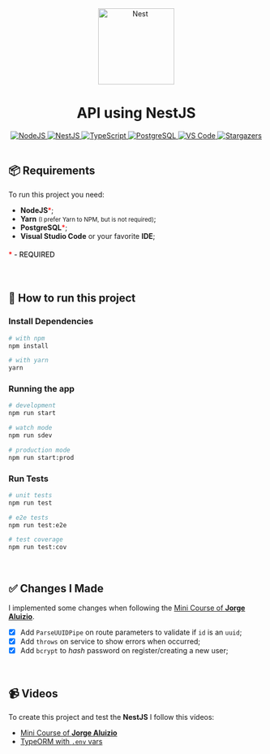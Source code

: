 <div align="center"><a href="http://nestjs.com/" target="blank"><img src="https://nestjs.com/img/logo_text.svg" width="150" alt="Nest" /></a></div>

<h1 align="center"><strong>API</strong> using <strong>NestJS</strong></h1>

<div align="center">
  	<a href="#">
  		<img src="https://img.shields.io/badge/NodeJS%20-%2320232a.svg?&style=for-the-badge&logo=node.js&logoColor=339933" alt="NodeJS"/>
	</a>
  	<a href="#">
  		<img src="https://img.shields.io/badge/NestJs%20-%2320232a.svg?&style=for-the-badge&logo=nestjs&logoColor=E0234E" alt="NestJS"/>
	</a>
	<a href="#">
		<img src="https://img.shields.io/badge/typescript%20-%23007ACC.svg?&style=for-the-badge&logo=typescript&logoColor=white" alt="TypeScript" />
	</a>
  	<a href="#">
  		<img src="https://img.shields.io/badge/PostgreSQL%20-4169E1.svg?&style=for-the-badge&logo=postgresql&logoColor=FFFFFF" alt="PostgreSQL" />
	</a>
	<a href="#">
		<img src="https://img.shields.io/badge/Visual_Studio_Code-0078D4?style=for-the-badge&logo=visual%20studio%20code&logoColor=white" alt="VS Code" />
	</a>
	<a href="https://github.com/TutoDS/api-with-nest/stargazers">
    	<img alt="Stargazers" src="https://img.shields.io/github/stars/TutoDS/api-with-nest?style=for-the-badge">
	</a>
</div>

<br />

## 📦 Requirements

To run this project you need:

-   **NodeJS**<span style="color:red">\*</span>;
-   **Yarn** <small>(I prefer Yarn to NPM, but is not required)</small>;
-   **PostgreSQL**<span style="color:red">\*</span>;
-   **Visual Studio Code** or your favorite **IDE**;

<h4 style="font-weight:500;text-transform:uppercase;"><span style="color:red">*</span> - required</h4>

<br />

## 🚀 How to run this project

### **Install Dependencies**

```bash
# with npm
npm install

# with yarn
yarn
```

### **Running the app**

```bash
# development
npm run start

# watch mode
npm run sdev

# production mode
npm run start:prod
```

### **Run Tests**

```bash
# unit tests
npm run test

# e2e tests
npm run test:e2e

# test coverage
npm run test:cov
```

<br />

## ✅ Changes I Made

I implemented some changes when following the [Mini Course of **Jorge Aluizio**](https://www.youtube.com/c/JorgeAluizio/videos).

-   [x] Add `ParseUUIDPipe` on route parameters to validate if `id` is an `uuid`;
-   [x] Add `throws` on service to show errors when occurred;
-   [x] Add `bcrypt` to _hash_ password on register/creating a new user;

<br />

## 📹 Videos

To create this project and test the **NestJS** I follow this vídeos:

-   [Mini Course of **Jorge Aluizio**](https://www.youtube.com/c/JorgeAluizio/videos)
-   [TypeORM with `.env` vars](https://www.youtube.com/watch?v=aDlBnxVzS_Q&t=3s)
